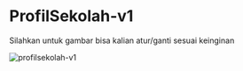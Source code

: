 # ProfilSekolah-v1
Silahkan untuk gambar bisa kalian atur/ganti sesuai keinginan


![profilsekolah-v1](https://user-images.githubusercontent.com/77037339/106585432-eb6a6a00-6579-11eb-813f-ab23aec61f34.png)
